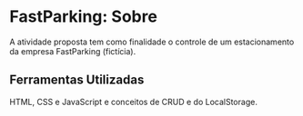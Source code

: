 # FastParking: Sobre
A atividade proposta tem como finalidade o controle de um estacionamento da empresa FastParking (fictícia).

<h2>Ferramentas Utilizadas</h2>
HTML, CSS e JavaScript e conceitos de CRUD e do LocalStorage.

